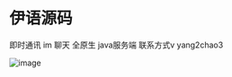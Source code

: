 # 伊语源码
即时通讯 im 聊天 全原生 java服务端
联系方式v yang2chao3 

![image]([url](http://file.market.xiaomi.com/thumbnail/jpeg/l395/AppStore/0e2333f45fac9447683c0c70a68352b48202167b8)) 
